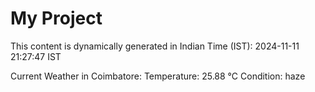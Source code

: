 # My Project

This content is dynamically generated in Indian Time (IST): 2024-11-11 21:27:47 IST


Current Weather in Coimbatore:
Temperature: 25.88 °C
Condition: haze
